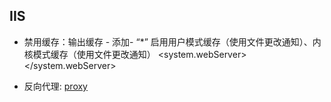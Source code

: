 ## IIS

- 禁用缓存：输出缓存 - 添加- “*” 启用用户模式缓存（使用文件更改通知）、内核模式缓存（使用文件更改通知）
<system.webServer>
    <caching>
        <profiles>
            <add extension="*" policy="CacheUntilChange" kernelCachePolicy="CacheUntilChange" />
      </profiles>
    </caching>
</system.webServer>


- 反向代理: [proxy](https://github.com/colindcli/CodeGit/issues/19)
